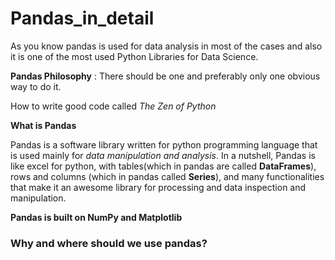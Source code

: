 # Pandas_in_detail
As you know pandas is used for data analysis in most of the cases and also it is one of the most used Python Libraries for Data Science.

**Pandas Philosophy** : There should be one and preferably only one obvious way to do it.

How to write good code called *The Zen of Python* 

**What is Pandas**

Pandas is a software library written for python programming language that is used mainly for *data manipulation and analysis*. In a nutshell, Pandas is like excel for python, with tables(which in pandas are called **DataFrames**), rows and columns (which in pandas called **Series**), and many functionalities that make it an awesome library for processing and data inspection and manipulation.

**Pandas is built on NumPy and Matplotlib**

### Why and where should we use pandas?
